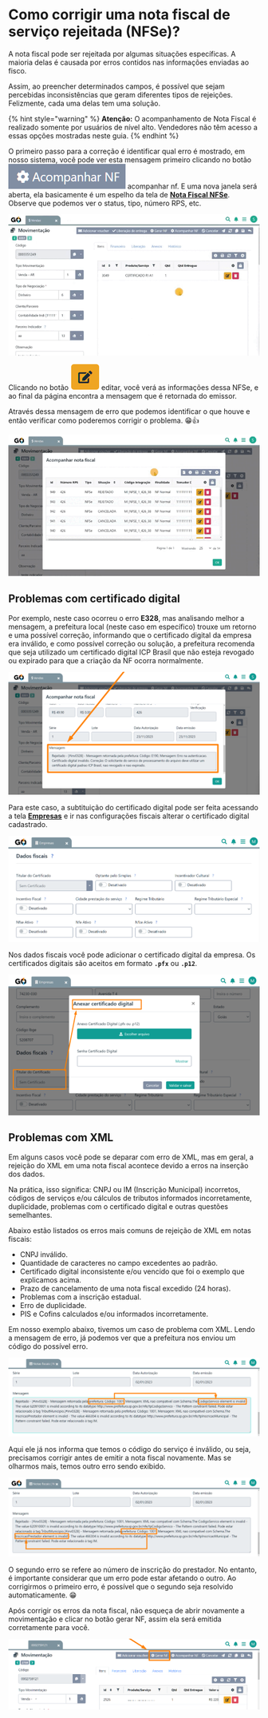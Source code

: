 # Como corrigir uma nota fiscal de serviço rejeitada (NFSe)?

A nota fiscal pode ser rejeitada por algumas situações específicas. A maioria delas é causada por erros contidos nas informações enviadas ao fisco.

Assim, ao preencher determinados campos, é possível que sejam percebidas inconsistências que geram diferentes tipos de rejeições. Felizmente, cada uma delas tem uma solução.

{% hint style="warning" %}
**Atenção:** O acompanhamento de Nota Fiscal é realizado somente por usuários de nível alto. Vendedores não têm acesso a essas opções mostradas neste guia.
{% endhint %}

O primeiro passo para a correção é identificar qual erro é mostrado, em nosso sistema, você pode ver esta mensagem primeiro clicando no botão <img src="/erp-v2/assets/icon_acompanhar_nf.png" alt="" data-size="line"> acompanhar nf. E uma nova janela será aberta, ela basicamente é um espelho da tela de [**Nota Fiscal NFSe**](/erp-v2/funcionalidades/fiscal/nota_nfse.md). Observe que podemos ver o status, tipo, número RPS, etc.

![](/erp-v2/assets/guia_utilizacao/guia_como_corrigir_nfse_rejeitada_btn_acampanha_nf.gif)

Clicando no botão <img src="/erp-v2/assets/funcionalidades/icon_editar_item.png" alt="" data-size="line"> editar, você verá as informações dessa NFSe, e ao final da página encontra a mensagem que é retornada do emissor.

Através dessa mensagem de erro que podemos identificar o que houve e então verificar como poderemos corrigir o problema. 😁👍

![](/erp-v2/assets/guia_utilizacao/guia_como_corrigir_nfse_rejeitada_btn_acampanha_nf_editar_mensagem_erro.gif)

## Problemas com certificado digital

Por exemplo, neste caso ocorreu o erro **E328**, mas analisando melhor a mensagem, a prefeitura local (neste caso em específico) trouxe um retorno e uma possível correção, informando que o certificado digital da empresa era inválido, e como possível correção ou solução, a prefeitura recomenda que seja utilizado um certificado digital ICP Brasil que não esteja revogado ou expirado para que a criação da NF ocorra normalmente.

![](/erp-v2/assets/guia_utilizacao/guia_como_corrigir_nfse_rejeitada_btn_acampanha_nf_editar_mensagem_erro.png)

Para este caso, a subtituição do certificado digital pode ser feita acessando a tela [**Empresas**](/erp-v2/funcionalidades/parametrizacoes/empresas.md) e ir nas configurações fiscais alterar o certificado digital cadastrado.

![](/erp-v2/assets/funcionalidades/parametrizacao/aba_empresas_add_fiscais.png)

Nos dados fiscais você pode adicionar o certificado digital da empresa. Os certificados digitais são aceitos em formato **`.pfx`** ou **`.p12`**. 

![](/erp-v2/assets/funcionalidades/parametrizacao/aba_empresas_add_certificado.png)

## Problemas com XML

Em alguns casos você pode se deparar com erro de XML, mas em geral, a rejeição do XML em uma nota fiscal acontece devido a erros na inserção dos dados.

Na prática, isso significa: CNPJ ou IM (Inscrição Municipal) incorretos, códigos de serviços e/ou cálculos de tributos informados incorretamente, duplicidade, problemas com o certificado digital e outras questões semelhantes.

Abaixo estão listados os erros mais comuns de rejeição de XML em notas fiscais:

- CNPJ inválido.
- Quantidade de caracteres no campo excedentes ao padrão.
- Certificado digital inconsistente e/ou vencido que foi o exemplo que explicamos acima.
- Prazo de cancelamento de uma nota fiscal excedido (24 horas).
- Problemas com a inscrição estadual.
- Erro de duplicidade.
- PIS e Cofins calculados e/ou informados incorretamente.

Em nosso exemplo abaixo, tivemos um caso de problema com XML. Lendo a mensagem de erro, já podemos ver que a prefeitura nos enviou um código do possível erro.

![](/erp-v2/assets/guia_utilizacao/guia_como_corrigir_nfse_rejeitada_mensagem_erro_xml.png)

Aqui ele já nos informa que temos o código do serviço é inválido, ou seja, precisamos corrigir antes de emitir a nota fiscal novamente. Mas se olharmos mais, temos outro erro sendo exibido.

![](/erp-v2/assets/guia_utilizacao/guia_como_corrigir_nfse_rejeitada_mensagem_erro_xml_2.png)

O segundo erro se refere ao número de inscrição do prestador. No entanto, é importante considerar que um erro pode estar afetando o outro. Ao corrigirmos o primeiro erro, é possível que o segundo seja resolvido automaticamente. 😁

Após corrigir os erros da nota fiscal, não esqueça de abrir novamente a movimentação e clicar no botão gerar NF, assim ela será emitida corretamente para você.

![](/erp-v2/assets/guia_utilizacao/guia_como_corrigir_nfse_rejeitada_mensagem_erro_xml_3.png)